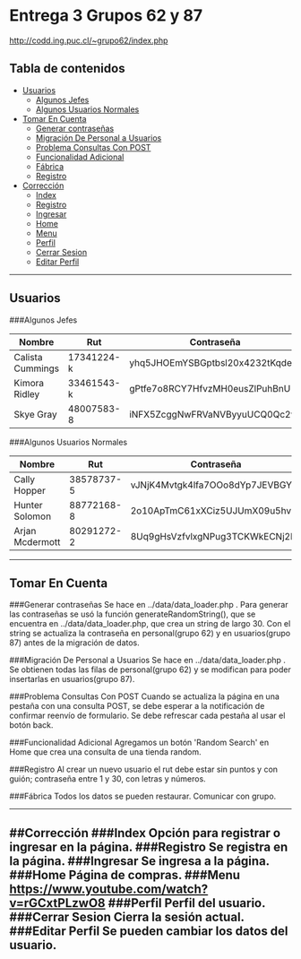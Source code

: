 # Entrega 3 Grupos 62 y 87
http://codd.ing.puc.cl/~grupo62/index.php
## Tabla de contenidos

- [Usuarios](#Usuarios)
  - [Algunos Jefes](#AlgunosJefes)
  - [Algunos Usuarios Normales](#AlgunosUsuariosNormales)
- [Tomar En Cuenta](#TomarEnCuenta)
  - [Generar contraseñas](#Generarcontraseñas)
  - [Migración De Personal a Usuarios](#MigraciónDePersonalaUsuarios)
  - [Problema Consultas Con POST](#ProblemaConsultasConPOST)
  - [Funcionalidad Adicional](#FuncionalidadAdicional)
  - [Fábrica](#Fábrica)
  - [Registro](#Registro)
- [Corrección](#Corrección)
  - [Index](#Index)
  - [Registro](#Registro)
  - [Ingresar](#Ingresar)
  - [Home](#Home)
  - [Menu](#Menu)
  - [Perfil](#Perfil)
  - [Cerrar Sesion](#CerrarSesion)
  - [Editar Perfil](#EditarPerfil)

---



## Usuarios



###Algunos Jefes

Nombre                    | Rut                  | Contraseña
------------------------- | ---------------------|-------------------------------
Calista Cummings          | 17341224-k           | yhq5JHOEmYSBGptbsl20x4232tKqde
Kimora Ridley             | 33461543-k           | gPtfe7o8RCY7HfvzMH0eusZlPuhBnU
Skye Gray     		        | 48007583-8           | iNFX5ZcggNwFRVaNVByyuUCQ0Qc2wt


###Algunos Usuarios Normales

Nombre                    | Rut                  | Contraseña
------------------------- | ---------------------|-------------------------------
Cally Hopper              | 38578737-5           | vJNjK4Mvtgk4lfa7OOo8dYp7JEVBGY
Hunter Solomon            | 88772168-8           | 2o10ApTmC61xXCiz5UJUmX09u5hvhz
Arjan Mcdermott           | 80291272-2           | 8Uq9gHsVzfvlxgNPug3TCKWkECNj2l

---


## Tomar En Cuenta

###Generar contraseñas
Se hace en ../data/data_loader.php .
Para generar las contraseñas se usó la función generateRandomString(), que se 
encuentra en ../data/data_loader.php, que crea un string de largo 30. Con el string
se actualiza la contraseña en personal(grupo 62) y en usuarios(grupo 87) antes de la
migración de datos.


###Migración De Personal a Usuarios
Se hace en ../data/data_loader.php .
Se obtienen todas las filas de personal(grupo 62) y se modifican para poder insertarlas en usuarios(grupo 87).

###Problema Consultas Con POST
Cuando se actualiza la página en una pestaña con una consulta POST, se debe esperar a la 
notificación de confirmar reenvío de formulario. Se debe refrescar cada pestaña al usar el botón back.

###Funcionalidad Adicional
Agregamos un botón 'Random Search' en Home que crea una consulta de una tienda random.

###Registro
Al crear un nuevo usuario el rut debe estar sin puntos y con guión; contraseña entre 1 y 30, con letras y números.

###Fábrica
Todos los datos se pueden restaurar. Comunicar con grupo.

---

##Corrección
###Index
Opción para registrar o ingresar en la página.
###Registro
Se registra en la página. 
###Ingresar
Se ingresa a la página.
###Home
Página de compras.
###Menu
https://www.youtube.com/watch?v=rGCxtPLzwO8
###Perfil
Perfil del usuario.
###Cerrar Sesion
Cierra la sesión actual.
###Editar Perfil
Se pueden cambiar los datos del usuario.
---
